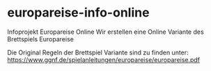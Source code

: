 # europareise-info-online
Infoprojekt Europareise Online
Wir erstellen eine Online Variante des Brettspiels Europareise

Die Original Regeln der Brettspiel Variante sind zu finden unter:<br>
https://www.ggnf.de/spielanleitungen/europareise/europareise.pdf

